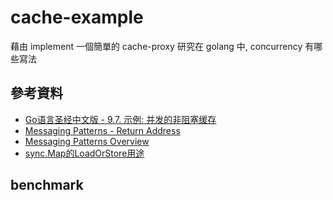 # cache-example

藉由 implement 一個簡單的 cache-proxy 
研究在 golang 中, concurrency 有哪些寫法  

## 參考資料

- [Go语言圣经中文版 - 9.7. 示例: 并发的非阻塞缓存](https://github.com/gopl-zh/gopl-zh.github.com/blob/master/ch9/ch9-07.md?fbclid=IwAR0sVeVwXrDVxT0Ozh0vcSTxVJV-scl_ZA-vCDFkJE9HqiyRBDkSrnOpWc8)
- [Messaging Patterns - Return Address](https://www.enterpriseintegrationpatterns.com/patterns/messaging/ReturnAddress.html)
- [Messaging Patterns Overview](https://www.enterpriseintegrationpatterns.com/patterns/messaging/)
- [sync.Map的LoadOrStore用途](https://xnum.github.io/2018/11/syncmap-loadorstore/)

## benchmark

```bash

```